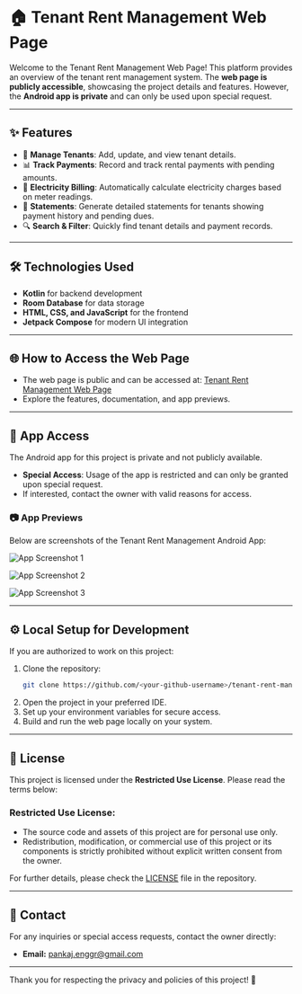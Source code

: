 # 🏠 Tenant Rent Management Web Page

Welcome to the Tenant Rent Management Web Page! This platform provides an overview of the tenant rent management system. The **web page is publicly accessible**, showcasing the project details and features. However, the **Android app is private** and can only be used upon special request.

---

## ✨ Features
- 💼 **Manage Tenants**: Add, update, and view tenant details.
- 📊 **Track Payments**: Record and track rental payments with pending amounts.
- 🔌 **Electricity Billing**: Automatically calculate electricity charges based on meter readings.
- 📝 **Statements**: Generate detailed statements for tenants showing payment history and pending dues.
- 🔍 **Search & Filter**: Quickly find tenant details and payment records.

---

## 🛠️ Technologies Used
- **Kotlin** for backend development
- **Room Database** for data storage
- **HTML, CSS, and JavaScript** for the frontend
- **Jetpack Compose** for modern UI integration

---

## 🌐 How to Access the Web Page
- The web page is public and can be accessed at: [Tenant Rent Management Web Page](https://pnrt.github.io/homebasewebpage/)
- Explore the features, documentation, and app previews.

---

## 📱 App Access
The Android app for this project is private and not publicly available.
- **Special Access**: Usage of the app is restricted and can only be granted upon special request.
- If interested, contact the owner with valid reasons for access.

### 📷 App Previews
Below are screenshots of the Tenant Rent Management Android App:

![App Screenshot 1](placeholder1.png)

![App Screenshot 2](placeholder2.png)

![App Screenshot 3](placeholder3.png)

---

## ⚙️ Local Setup for Development
If you are authorized to work on this project:
1. Clone the repository:
    ```bash
    git clone https://github.com/<your-github-username>/tenant-rent-management.git
    ```
2. Open the project in your preferred IDE.
3. Set up your environment variables for secure access.
4. Build and run the web page locally on your system.

---

## 📜 License
This project is licensed under the **Restricted Use License**. Please read the terms below:

### **Restricted Use License:**
- The source code and assets of this project are for personal use only.
- Redistribution, modification, or commercial use of this project or its components is strictly prohibited without explicit written consent from the owner.

For further details, please check the [LICENSE](LICENSE) file in the repository.

---

## 📧 Contact
For any inquiries or special access requests, contact the owner directly:
- **Email:** pankaj.enggr@gmail.com

---

Thank you for respecting the privacy and policies of this project! 🏡
